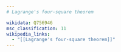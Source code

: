 ```yaml
---
# Lagrange's four-square theorem

wikidata: Q756946
msc_classification: 11
wikipedia_links:
  - "[[Lagrange's four-square theorem]]"
---
```

